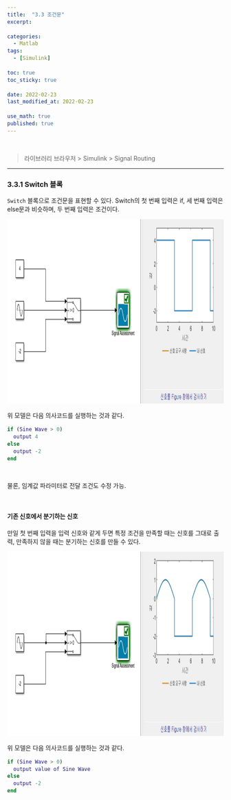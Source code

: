 ```yaml
---
title:  "3.3 조건문"
excerpt: 

categories:
  - Matlab
tags:
  - [Simulink]

toc: true
toc_sticky: true
 
date: 2022-02-23
last_modified_at: 2022-02-23

use_math: true
published: true
---
```


<br>

> 라이브러리 브라우저 > Simulink > Signal Routing

***
### 3.3.1 Switch 블록

`Switch` 블록으로 조건문을 표현할 수 있다. Switch의 첫 번째 입력은 if, 세 번째 입력은 else문과 비슷하며, 두 번째 입력은 조건이다.

<p align="center"><img src="/assets/image/simulink/Condition_1104x428.png" width="1104px" height="428px" title="Condition" alt="Condition"><br/></p>

위 모델은 다음 의사코드를 실행하는 것과 같다.

```Matlab
if (Sine Wave > 0)
  output 4
else
  output -2
end
```

<br>

물론, 임계값 파라미터로 전달 조건도 수정 가능.

<br>


#### 기존 신호에서 분기하는 신호

만일 첫 번째 입력을 입력 신호와 같게 두면 특정 조건을 만족할 때는 신호를 그대로 출력, 만족하지 않을 때는 분기하는 신호를 만들 수 있다.

<p align="center"><img src="/assets/image/simulink/Condition2_1104x428.png" width="1104px" height="428px" title="Condition2" alt="Condition2"><br/></p>

위 모델은 다음 의사코드를 실행하는 것과 같다.

```Matlab
if (Sine Wave > 0)
  output value of Sine Wave
else
  output -2
end
```

